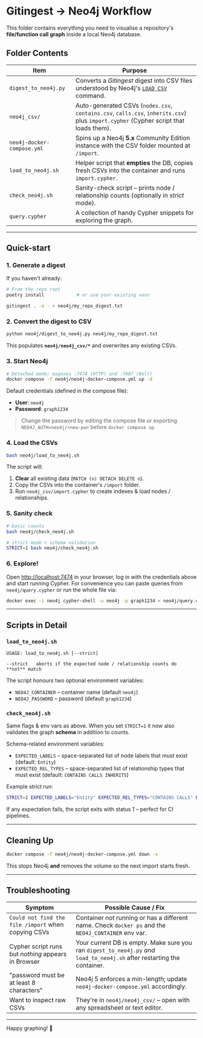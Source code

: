 # Gitingest → Neo4j Workflow

This folder contains everything you need to visualise a repository's **file/function call graph** inside a local Neo4j database.

## Folder Contents

| Item | Purpose |
|------|---------|
| `digest_to_neo4j.py` | Converts a *Gitingest* digest into CSV files understood by Neo4j's [`LOAD CSV`](https://neo4j.com/docs/cypher-manual/current/clauses/load-csv/) command. |
| `neo4j_csv/` | Auto-generated CSVs (`nodes.csv`, `contains.csv`, `calls.csv`, `inherits.csv`) plus `import.cypher` (Cypher script that loads them). |
| `neo4j-docker-compose.yml` | Spins up a Neo4j **5.x** Community Edition instance with the CSV folder mounted at `/import`. |
| `load_to_neo4j.sh` | Helper script that **empties** the DB, copies fresh CSVs into the container and runs `import.cypher`. |
| `check_neo4j.sh` | Sanity-check script – prints node / relationship counts (optionally in *strict* mode). |
| `query.cypher` | A collection of handy Cypher snippets for exploring the graph. |

---

## Quick-start

### 1. Generate a digest
If you haven't already:

```bash
# From the repo root
poetry install            # or use your existing venv

gitingest . -o - > neo4j/my_repo_digest.txt
```

### 2. Convert the digest to CSV

```bash
python neo4j/digest_to_neo4j.py neo4j/my_repo_digest.txt
```
This populates **`neo4j/neo4j_csv/*`** and overwrites any existing CSVs.

### 3. Start Neo4j

```bash
# Detached mode; exposes :7474 (HTTP) and :7687 (Bolt)
docker compose -f neo4j/neo4j-docker-compose.yml up -d
```
Default credentials (defined in the compose file):

* **User**: `neo4j`
* **Password**: `graph1234`

> Change the password by editing the compose file or exporting `NEO4J_AUTH=neo4j/<new-pw>` before `docker compose up`.

### 4. Load the CSVs

```bash
bash neo4j/load_to_neo4j.sh
```
The script will:
1. **Clear** all existing data (`MATCH (n) DETACH DELETE n`).
2. Copy the CSVs into the container's `/import` folder.
3. Run `neo4j_csv/import.cypher` to create indexes & load nodes / relationships.

### 5. Sanity check

```bash
# basic counts
bash neo4j/check_neo4j.sh

# strict mode + schema validation
STRICT=1 bash neo4j/check_neo4j.sh
```

### 6. Explore!

Open <http://localhost:7474> in your browser, log in with the credentials above and start running Cypher.  For convenience you can paste queries from `neo4j/query.cypher` or run the whole file via:

```bash
docker exec -i neo4j cypher-shell -u neo4j -p graph1234 < neo4j/query.cypher
```

---

## Scripts in Detail

### `load_to_neo4j.sh`

```text
USAGE: load_to_neo4j.sh [--strict]

--strict   aborts if the expected node / relationship counts do **not** match
```
The script honours two optional environment variables:

* `NEO4J_CONTAINER` – container name (default `neo4j`)
* `NEO4J_PASSWORD`  – password (default `graph1234`)

### `check_neo4j.sh`
Same flags & env vars as above.  When you set `STRICT=1` it now also validates the graph **schema** in addition to counts.

Schema-related environment variables:

* `EXPECTED_LABELS` – space-separated list of node labels that must exist (default: `Entity`)
* `EXPECTED_REL_TYPES` – space-separated list of relationship types that must exist (default: `CONTAINS CALLS INHERITS`)

Example strict run:

```bash
STRICT=1 EXPECTED_LABELS="Entity" EXPECTED_REL_TYPES="CONTAINS CALLS" bash neo4j/check_neo4j.sh
```

If any expectation fails, the script exits with status 1 – perfect for CI pipelines.

---

## Cleaning Up

```bash
docker compose -f neo4j/neo4j-docker-compose.yml down -v
```
This stops Neo4j **and** removes the volume so the next import starts fresh.

---

## Troubleshooting

| Symptom | Possible Cause / Fix |
|---------|----------------------|
| `Could not find the file /import` when copying CSVs | Container not running or has a different name.  Check `docker ps` and the `NEO4J_CONTAINER` env var. |
| Cypher script runs but *nothing* appears in Browser | Your current DB is empty.  Make sure you ran `digest_to_neo4j.py` *and* `load_to_neo4j.sh` after restarting the container. |
| "password must be at least 8 characters" | Neo4j 5 enforces a min-length; update `neo4j-docker-compose.yml` accordingly. |
| Want to inspect raw CSVs | They're in `neo4j/neo4j_csv/` – open with any spreadsheet or text editor. |

---

Happy graphing! 🎉 